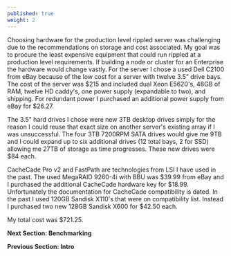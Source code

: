 ```yaml
---
published: true
weight: 2
---
```

Choosing hardware for the production level rippled server was challenging due to the recommendations on storage and cost associated.  My goal was to procure the least expensive equipment that could run rippled at a production level requirements.  If building a node or cluster for an Enterprise the hardware would change vastly.  For the server I chose a used Dell C2100 from eBay because of the low cost for a server with twelve 3.5" drive bays.  The cost of the server was $215 and included dual Xeon E5620's, 48GB of RAM, twelve HD caddy's, one power supply (expandable to two), and shipping.  For redundant power I purchased an additional power supply from eBay for $26.27.

The 3.5" hard drives I chose were new 3TB desktop drives simply for the reason I could reuse that exact size on another server's existing array if I was unsuccessful.  The four 3TB 7200RPM SATA drives would give me 9TB and I could expand up to six additional drives (12 total bays, 2 for SSD) allowing me 27TB of storage as time progresses.  These new drives were $84 each.

CacheCade Pro v2 and FastPath are technologies from LSI I have used in the past.  The used MegaRAID 9260-4i with BBU was $39.99 from eBay and I purchased the additional CacheCade hardware key for $18.99.  Unfortunately the documentation for CacheCade compatibility is dated.  In the past I used 120GB Sandisk X110's that were on compatibility list.  Instead I purchased two new 128GB Sandisk X600 for $42.50 each.

My total cost was $721.25.



**Next Section: Benchmarking**

**Previous Section: Intro**
